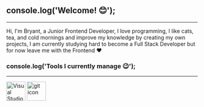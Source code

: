 ## console.log('Welcome! 😊');
<hr />

Hi, I'm Bryant, a Junior Frontend Developer, I love programming, I like cats, tea, and cold mornings and improve my knowledge by creating my own projects, I am currently studying hard to become a Full Stack Developer but for now leave me with the Frontend ❤

### console.log('Tools I currently manage 😉');
<hr />

<img width="50px" height="50px" src="https://img.icons8.com/fluency/2x/visual-studio-code-2019.png" alt="Visual Studio Code icon" title="Visual Studio Code" />
<img width="50px" height="50px" src="https://img.icons8.com/ios-filled/2x/git.png" alt="git icon" title="git" />
